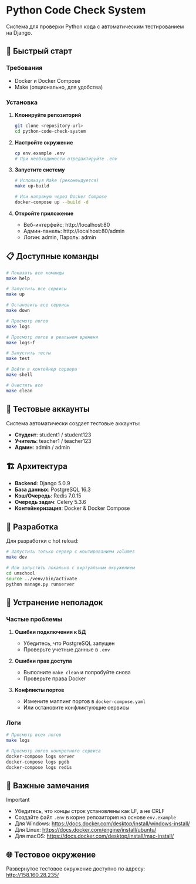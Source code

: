 # Python Code Check System

Система для проверки Python кода с автоматическим тестированием на Django.

## 🚀 Быстрый старт

### Требования
- Docker и Docker Compose
- Make (опционально, для удобства)

### Установка

1. **Клонируйте репозиторий**
   ```bash
   git clone <repository-url>
   cd python-code-check-system
   ```

2. **Настройте окружение**
   ```bash
   cp env.example .env
   # При необходимости отредактируйте .env
   ```

3. **Запустите систему**
   ```bash
   # Используя Make (рекомендуется)
   make up-build
   
   # Или напрямую через Docker Compose
   docker-compose up --build -d
   ```

4. **Откройте приложение**
   - Веб-интерфейс: http://localhost:80
   - Админ-панель: http://localhost:80/admin
   - Логин: admin, Пароль: admin

## 📋 Доступные команды

```bash
# Показать все команды
make help

# Запустить все сервисы
make up

# Остановить все сервисы
make down

# Просмотр логов
make logs

# Просмотр логов в реальном времени
make logs-f

# Запустить тесты
make test

# Войти в контейнер сервера
make shell

# Очистить все
make clean
```

## 👥 Тестовые аккаунты

Система автоматически создает тестовые аккаунты:
- **Студент**: student1 / student123
- **Учитель**: teacher1 / teacher123
- **Админ**: admin / admin

## 🏗️ Архитектура

- **Backend**: Django 5.0.9
- **База данных**: PostgreSQL 16.3
- **Кэш/Очередь**: Redis 7.0.15
- **Очередь задач**: Celery 5.3.6
- **Контейнеризация**: Docker & Docker Compose

## 🔧 Разработка

Для разработки с hot reload:

```bash
# Запустить только сервер с монтированием volumes
make dev

# Или запустить локально с виртуальным окружением
cd umschool
source ../venv/bin/activate
python manage.py runserver
```

## 🐛 Устранение неполадок

### Частые проблемы

1. **Ошибки подключения к БД**
   - Убедитесь, что PostgreSQL запущен
   - Проверьте учетные данные в `.env`

2. **Ошибки прав доступа**
   - Выполните `make clean` и попробуйте снова
   - Проверьте права Docker

3. **Конфликты портов**
   - Измените маппинг портов в `docker-compose.yaml`
   - Или остановите конфликтующие сервисы

### Логи

```bash
# Просмотр всех логов
make logs

# Просмотр логов конкретного сервиса
docker-compose logs server
docker-compose logs pgdb
docker-compose logs redis
```

## 📝 Важные замечания

> [!IMPORTANT]
> - Убедитесь, что концы строк установлены как LF, а не CRLF
> - Создайте файл `.env` в корне репозитория на основе `env.example`
> - Для Windows: https://docs.docker.com/desktop/install/windows-install/
> - Для Linux: https://docs.docker.com/engine/install/ubuntu/
> - Для macOS: https://docs.docker.com/desktop/install/mac-install/

## 🌐 Тестовое окружение

Развернутое тестовое окружение доступно по адресу: http://158.160.28.235/

